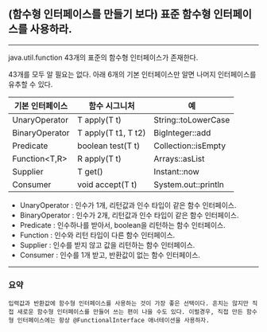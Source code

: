 ## (함수형 인터페이스를 만들기 보다) 표준 함수형 인터페이스를 사용하라.
---
java.util.function 43개의 표준의 함수형 인터페이스가 존재한다.

43개를 모두 알 필요는 없다. 아래 6개의 기본 인터페이스만 알면 나머지 인터페이스를 유추할 수 있다.

기본 인터페이스 | 함수 시그니처 | 예
---- | ---- | ---- 
UnaryOperator<T> | T apply(T t)| String::toLowerCase
BinaryOperator<T> | T apply(T t1, T t2) | BigInteger::add
Predicate<T> | boolean test(T t) | Collection::isEmpty
Function<T,R> | R apply(T t) | Arrays::asList
Supplier<T> | T get() | Instant::now
Consumer<T> | void accept(T t) | System.out::println

- UnaryOperator : 인수가 1개, 리턴값과 인수 타입이 같은 함수 인터페이스. 
- BinaryOperator : 인수가 2개, 리턴값과 인수 타입이 같은 함수 인터페이스.
- Predicate : 인수하나를 받아서, boolean을 리턴하는 함수 인터페이스.
- Function : 인수와 리턴 타입이 다른 함수 인터페이스.
- Supplier : 인수를 받지 않고 값을 리턴하는 함수 인터페이스.
- Consumer : 인수를 1개 받고, 반환값이 없는 함수 인터페이스.

---
### 요약
`
입력값과 반환값에 함수형 인터페이스를 사용하는 것이 가장 좋은 선택이다.
흔치는 않지만 직접 새로운 함수형 인터페이스를 만들어 쓰는 편이 나을 수도 있다.
이럴경우, 직접 만든 함수형 인터페이스에는 항상 @FunctionalInterface 애너테이션을 사용하자.
`